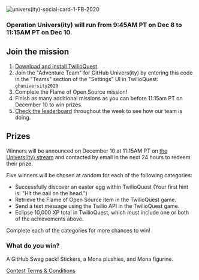 ![univers(ity)-social-card-1-FB-2020](https://user-images.githubusercontent.com/6633808/101407837-c50eb200-38db-11eb-90ff-4888b5598de0.png)

### Operation Univers(ity) will run from 9:45AM PT on Dec 8 to 11:15AM PT on Dec 10.

## Join the mission
1. [Download and install TwilioQuest](https://www.twilio.com/quest/download).
2. Join the "Adventure Team" for GitHub Univers(ity) by entering this code in the "Teams" section of the "Settings" UI in TwilioQuest: `ghuniversity2020`
3. Complete the Flame of Open Source mission!
4. Finish as many additional missions as you can before 11:15am PT on December 10 to win prizes.
3. [Check the leaderboard](https://www.twilio.com/quest/events/ghuniversity2020) throughout the week to see how our team is doing.

## Prizes
Winners will be announced on December 10 at 11:15AM PT on [the Univers(ity) stream](https://education.github.com/university) and contacted by email in the next 24 hours to redeem their prize. 

Five winners will be chosen at random for each of the following categories:

* Successfully discover an easter egg within TwilioQuest (Your first hint is: "Hit the nail on the head.")
* Retrieve the Flame of Open Source item in the TwilioQuest game.
* Send a text message using the Twilio API in the TwilioQuest game.
* Eclipse 10,000 XP total in TwilioQuest, which must include one or both of the achievements above.

Complete each of the categories for more chances to win!

### What do you win?
A GitHub Swag pack! Stickers, a Mona plushies, and Mona figurine.

[Contest Terms & Conditions](https://github.com/github/education/files/5589513/GitHub.Education.Operation.Univers.ity.Event.Contest.Official.Rules.docx)



